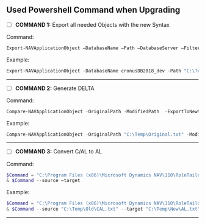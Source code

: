 
## Used Powershell Command when Upgrading


- [ ] **COMMAND 1:** Export all needed Objects with the new Syntax

Command:
```Powershell
Export-NAVApplicationObject –DatabaseName –Path –DatabaseServer –Filter "type=*;Version List=*;ID=*" –ExportToNewSyntax.
```
Example:
```Powershell
Export-NAVApplicationObject -DatabaseName cronusDB2018_dev -Path "C:\Temp\Objects.txt" -DatabaseServer server01 -Filter "type=table|page;ID=50001..50005" -ExportToNewSyntax
```
----------
 - [ ] **COMMAND 2:** Generate DELTA 

Command:
```Powershell
Compare-NAVApplicationObject -OriginalPath -ModifiedPath  -ExportToNewSyntax
```
Example:
```Powershell
Compare-NAVApplicationObject -OriginalPath "C:\Temp\Original.txt" -ModifiedPath "C:\Temp\Modifed.txt" -ExportToNewSyntax
```
----------
 - [ ] **COMMAND 3:** Convert C/AL to AL 

Command:
```Powershell
$Command = "C:\Program Files (x86)\Microsoft Dynamics NAV\110\RoleTailored Client\txt2al.exe" 
& $Command --source –target
```
Example:
```Powershell
$Command = "C:\Program Files (x86)\Microsoft Dynamics NAV\110\RoleTailored Client\Txt2Al.exe" 
& $Command --source "C:\Temp\Old\CAL.txt" --target "C:\Temp\New\AL.txt" 
```
----------
